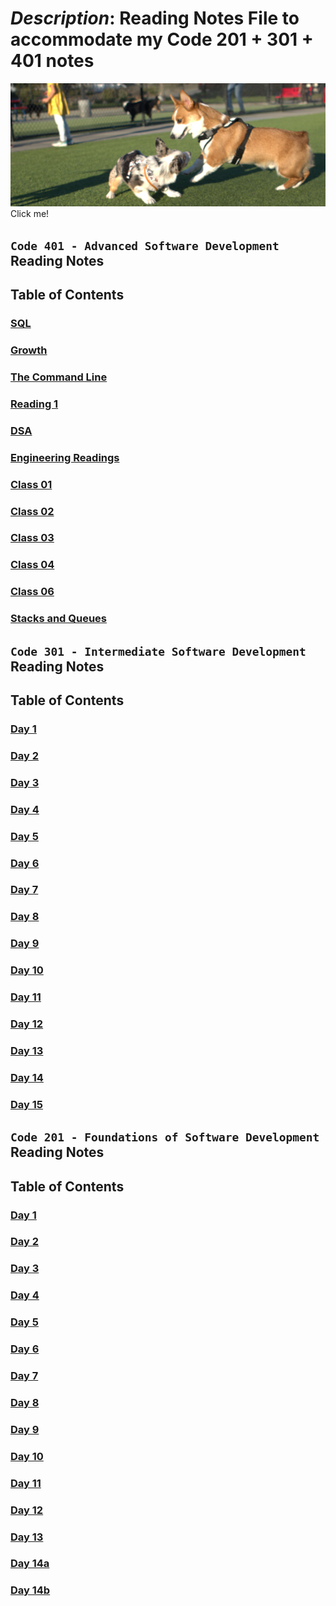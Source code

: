 # _Description_: Reading Notes File to accommodate my **Code 201 + 301 + 401** notes

[![My Dog](doc/assets/Yuda.png)](https://thumbs.gfycat.com/BabyishSeveralBichonfrise-size_restricted.gif)
Click me!

## `Code 401 - Advanced Software Development` Reading Notes

## Table of Contents

### [SQL](/401/SQLPractice.md)

### [Growth](/401/the-growth.md)

### [The Command Line](/401/the-command-line.md)

### [Reading 1](/401/class01.md)

### [DSA](/401/Data-Structures-and-Algorithms.md)

### [Engineering Readings](/401/Engineering-readings.md)

### [Class 01](/401/class01.md)

### [Class 02](/401/class02.md)

### [Class 03](/401/class03.md)

### [Class 04](/401/class04.md)

### [Class 06](/401/class06.md)

### [Stacks and Queues](stacks-and-queues.md)

## `Code 301 - Intermediate Software Development` Reading Notes

## Table of Contents

### [Day 1](class.01.md)

### [Day 2](class.02.md)

### [Day 3](class.03.md)

### [Day 4](class.04.md)

### [Day 5](class.05.md)

### [Day 6](class.06.md)

### [Day 7](class.07.md)

### [Day 8](class.08.md)

### [Day 9](class.09.md)

### [Day 10](class.10.md)

### [Day 11](class.11.md)

### [Day 12](class.12.md)

### [Day 13](class.13.md)

### [Day 14](class.14.md)

### [Day 15](class.15.md)

## `Code 201 - Foundations of Software Development` Reading Notes

## Table of Contents

### [Day 1](class-01.md)

### [Day 2](class-02.md)

### [Day 3](class-03.md)

### [Day 4](class-04.md)

### [Day 5](class-05.md)

### [Day 6](class-06.md)

### [Day 7](class-07.md)

### [Day 8](class-08.md)

### [Day 9](class-09.md)

### [Day 10](class-10.md)

### [Day 11](class-11.md)

### [Day 12](class-12.md)

### [Day 13](class-13.md)

### [Day 14a](class-14a.md)

### [Day 14b](class-14b.md)

